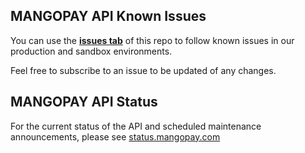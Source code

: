 ## MANGOPAY API Known Issues
You can use the **[issues tab](https://github.com/Mangopay/mangopay/issues)** of this repo to follow known issues in our production and sandbox environments. 

Feel free to subscribe to an issue to be updated of any changes.

## MANGOPAY API Status
For the current status of the API and scheduled maintenance announcements, please see [status.mangopay.com](http://status.mangopay.com)
